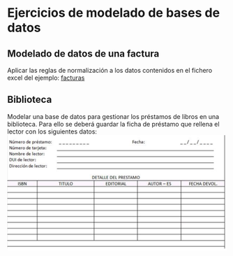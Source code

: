 # Ejercicios de modelado de bases de datos

## Modelado de datos de una factura

Aplicar las reglas de normalización a los datos contenidos en el fichero excel del ejemplo: [facturas](./Normalizacion1.xlsx)

## Biblioteca

Modelar una base de datos para gestionar los préstamos de libros en una biblioteca. Para ello se deberá guardar la ficha de préstamo que rellena el lector con los siguientes datos:
![Ficha préstamo](../images/biblioteca.png)
